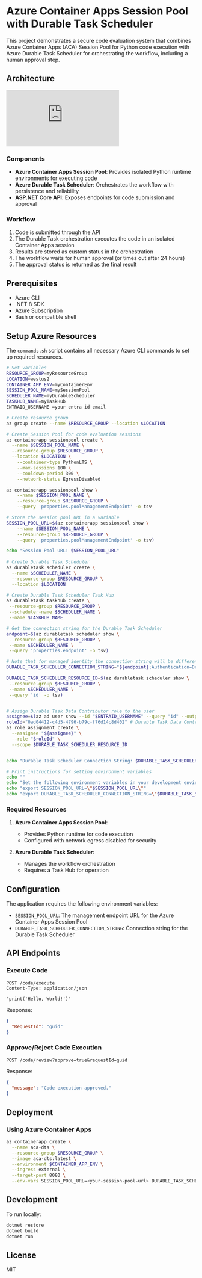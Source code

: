 # Azure Container Apps Session Pool with Durable Task Scheduler

This project demonstrates a secure code evaluation system that combines Azure Container Apps (ACA) Session Pool for Python code execution with Azure Durable Task Scheduler for orchestrating the workflow, including a human approval step.

## Architecture

![Architecture Diagram](https://raw.githubusercontent.com/Azure/azure-sdk-for-net/main/sdk/containerapp/Azure.ResourceManager.AppContainers/samples/Sample1_ManageContainerApp.md)

### Components

- **Azure Container Apps Session Pool**: Provides isolated Python runtime environments for executing code
- **Azure Durable Task Scheduler**: Orchestrates the workflow with persistence and reliability
- **ASP.NET Core API**: Exposes endpoints for code submission and approval

### Workflow

1. Code is submitted through the API
2. The Durable Task orchestration executes the code in an isolated Container Apps session
3. Results are stored as custom status in the orchestration
4. The workflow waits for human approval (or times out after 24 hours)
5. The approval status is returned as the final result

## Prerequisites

- Azure CLI
- .NET 8 SDK
- Azure Subscription
- Bash or compatible shell

## Setup Azure Resources

The `commands.sh` script contains all necessary Azure CLI commands to set up required resources.

```bash
# Set variables
RESOURCE_GROUP=myResourceGroup
LOCATION=westus2
CONTAINER_APP_ENV=myContainerEnv
SESSION_POOL_NAME=mySessionPool
SCHEDULER_NAME=myDurableScheduler
TASKHUB_NAME=myTaskHub
ENTRAID_USERNAME =your entra id email 

# Create resource group
az group create --name $RESOURCE_GROUP --location $LOCATION

# Create Session Pool for code evaluation sessions
az containerapp sessionpool create \
  --name $SESSION_POOL_NAME \
  --resource-group $RESOURCE_GROUP \
  --location $LOCATION \
    --container-type PythonLTS \
    --max-sessions 100 \
    --cooldown-period 300 \
    --network-status EgressDisabled

az containerapp sessionpool show \
    --name $SESSION_POOL_NAME \
    --resource-group $RESOURCE_GROUP \
    --query 'properties.poolManagementEndpoint' -o tsv

# Store the session pool URL in a variable
SESSION_POOL_URL=$(az containerapp sessionpool show \
    --name $SESSION_POOL_NAME \
    --resource-group $RESOURCE_GROUP \
    --query 'properties.poolManagementEndpoint' -o tsv)

echo "Session Pool URL: $SESSION_POOL_URL"
    
# Create Durable Task Scheduler
az durabletask scheduler create \
  --name $SCHEDULER_NAME \
  --resource-group $RESOURCE_GROUP \
  --location $LOCATION

# Create Durable Task Scheduler Task Hub
az durabletask taskhub create \
 --resource-group $RESOURCE_GROUP \
 --scheduler-name $SCHEDULER_NAME \
 --name $TASKHUB_NAME

# Get the connection string for the Durable Task Scheduler
endpoint=$(az durabletask scheduler show \
 --resource-group $RESOURCE_GROUP \
 --name $SCHEDULER_NAME \
 --query 'properties.endpoint' -o tsv)

# Note that for managed identity the connection string will be different. e.g. Authentication=ManagedIdentity;ClientId=#########
DURABLE_TASK_SCHEDULER_CONNECTION_STRING="${endpoint};Authentication=DefaultAzure;TaskHub=${TASKHUB_NAME}"

DURABLE_TASK_SCHEDULER_RESOURCE_ID=$(az durabletask scheduler show \
 --resource-group $RESOURCE_GROUP \
 --name $SCHEDULER_NAME \
 --query 'id' -o tsv)


# Assign Durable Task Data Contributor role to the user
assignee=$(az ad user show --id "$ENTRAID_USERNAME" --query "id" --output tsv)
roleId="0ad04412-c4d5-4796-b79c-f76d14c8d402" # Durable Task Data Contributor
az role assignment create \
  --assignee "${assignee}" \
  --role "$roleId" \
  --scope $DURABLE_TASK_SCHEDULER_RESOURCE_ID


echo "Durable Task Scheduler Connection String: $DURABLE_TASK_SCHEDULER_CONNECTION_STRING"

# Print instructions for setting environment variables
echo ""
echo "Set the following environment variables in your development environment:"
echo "export SESSION_POOL_URL=\"$SESSION_POOL_URL\""
echo "export DURABLE_TASK_SCHEDULER_CONNECTION_STRING=\"$DURABLE_TASK_SCHEDULER_CONNECTION_STRING\""

```

### Required Resources

1. **Azure Container Apps Session Pool**:
   - Provides Python runtime for code execution
   - Configured with network egress disabled for security

2. **Azure Durable Task Scheduler**:
   - Manages the workflow orchestration
   - Requires a Task Hub for operation

## Configuration

The application requires the following environment variables:

- `SESSION_POOL_URL`: The management endpoint URL for the Azure Container Apps Session Pool
- `DURABLE_TASK_SCHEDULER_CONNECTION_STRING`: Connection string for the Durable Task Scheduler

## API Endpoints

### Execute Code

```
POST /code/execute
Content-Type: application/json

"print('Hello, World!')"
```

Response:

```json
{
  "RequestId": "guid"
}
```

### Approve/Reject Code Execution

```
POST /code/review?approve=true&requestId=guid
```

Response:

```json
{
  "message": "Code execution approved."
}
```

## Deployment

### Using Azure Container Apps

```bash
az containerapp create \
  --name aca-dts \
  --resource-group $RESOURCE_GROUP \
  --image aca-dts:latest \
  --environment $CONTAINER_APP_ENV \
  --ingress external \
  --target-port 8080 \
  --env-vars SESSION_POOL_URL=<your-session-pool-url> DURABLE_TASK_SCHEDULER_CONNECTION_STRING=<your-connection-string>
```

## Development

To run locally:

```bash
dotnet restore
dotnet build
dotnet run
```

## License

MIT
